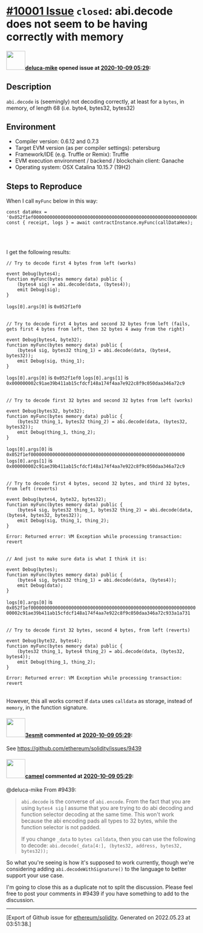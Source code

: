 # [\#10001 Issue](https://github.com/ethereum/solidity/issues/10001) `closed`: abi.decode does not seem to be having correctly with memory

#### <img src="https://avatars.githubusercontent.com/u/35537333?u=fcb91e17e36c8e34d934b71abf4562144b948110&v=4" width="50">[deluca-mike](https://github.com/deluca-mike) opened issue at [2020-10-09 05:29](https://github.com/ethereum/solidity/issues/10001):

## Description

`abi.decode` is (seemingly) not decoding correctly, at least for a `bytes`, in memory, of length 68 (i.e. byte4, bytes32, bytes32)


## Environment

- Compiler version: 0.6.12 and 0.7.3
- Target EVM version (as per compiler settings): petersburg
- Framework/IDE (e.g. Truffle or Remix): Truffle
- EVM execution environment / backend / blockchain client: Ganache
- Operating system: OSX Catalina 10.15.7 (19H2)

## Steps to Reproduce

When I call `myFunc` below in this way:

```
const dataHex = '0x052f1ef000000000000000000000000000000000000000000000000000000000000000002c91ae39b411ab15cfdcf148a174f4aa7e922c8f9c050daa346a72c933a1a731';
const { receipt, logs } = await contractInstance.myFunc(callDataHex);
```
<br>
<br>

I get the following results:

```
// Try to decode first 4 bytes from left (works)

event Debug(bytes4);
function myFunc(bytes memory data) public {
    (bytes4 sig) = abi.decode(data, (bytes4));
    emit Debug(sig);
}
```
`logs[0].args[0]` is `0x052f1ef0`
<br>
<br>

```
// Try to decode first 4 bytes and second 32 bytes from left (fails, gets first 4 bytes from left, then 32 bytes 4 away from the right)

event Debug(bytes4, byte32);
function myFunc(bytes memory data) public {
    (bytes4 sig, bytes32 thing_1) = abi.decode(data, (bytes4, bytes32));
    emit Debug(sig, thing_1);
}
```
`logs[0].args[0]` is `0x052f1ef0`
`logs[0].args[1]` is `0x000000002c91ae39b411ab15cfdcf148a174f4aa7e922c8f9c050daa346a72c9`
<br>
<br>

```
// Try to decode first 32 bytes and second 32 bytes from left (works)

event Debug(bytes32, byte32);
function myFunc(bytes memory data) public {
    (bytes32 thing_1, bytes32 thing_2) = abi.decode(data, (bytes32, bytes32));
    emit Debug(thing_1, thing_2);
}
```
`logs[0].args[0]` is `0x052f1ef000000000000000000000000000000000000000000000000000000000`
`logs[0].args[1]` is `0x000000002c91ae39b411ab15cfdcf148a174f4aa7e922c8f9c050daa346a72c9`
<br>
<br>

```
// Try to decode first 4 bytes, second 32 bytes, and third 32 bytes, from left (reverts)

event Debug(bytes4, byte32, bytes32);
function myFunc(bytes memory data) public {
    (bytes4 sig, bytes32 thing_1, bytes32 thing_2) = abi.decode(data, (bytes4, bytes32, bytes32));
    emit Debug(sig, thing_1, thing_2);
}
```
`Error: Returned error: VM Exception while processing transaction: revert`
<br>
<br>

```
// And just to make sure data is what I think it is:

event Debug(bytes);
function myFunc(bytes memory data) public {
    (bytes4 sig, bytes32 thing_1) = abi.decode(data, (bytes4));
    emit Debug(data);
}
```
`logs[0].args[0]` is `0x052f1ef000000000000000000000000000000000000000000000000000000000000000002c91ae39b411ab15cfdcf148a174f4aa7e922c8f9c050daa346a72c933a1a731`
<br>
<br>

```
// Try to decode first 32 bytes, second 4 bytes, from left (reverts)

event Debug(byte32, bytes4);
function myFunc(bytes memory data) public {
    (bytes32 thing_1, bytes4 thing_2) = abi.decode(data, (bytes32, bytes4));
    emit Debug(thing_1, thing_2);
}
```
`Error: Returned error: VM Exception while processing transaction: revert`
<br>
<br>

However, this all works correct if `data` uses `calldata` as storage, instead of `memory`, in the function signature.

#### <img src="https://avatars.githubusercontent.com/u/224810?u=9d4bdd31329b33f97dbee8e1e3e6f01fa1369d09&v=4" width="50">[3esmit](https://github.com/3esmit) commented at [2020-10-09 05:29](https://github.com/ethereum/solidity/issues/10001#issuecomment-705979121):

See https://github.com/ethereum/solidity/issues/9439

#### <img src="https://avatars.githubusercontent.com/u/137030?v=4" width="50">[cameel](https://github.com/cameel) commented at [2020-10-09 05:29](https://github.com/ethereum/solidity/issues/10001#issuecomment-706103721):

@deluca-mike From #9439:
> `abi.decode` is the converse of `abi.encode`. From the fact that you are using `bytes4 sig` I assume that you are trying to do abi decoding and function selector decoding at the same time. This won't work because the abi encoding pads all types to 32 bytes, while the function selector is not padded.
>
> If you change `_data` to `bytes calldata`, then you can use the following to decode: `abi.decode(_data[4:], (bytes32, address, bytes32, bytes32));`

So what you're seeing is how it's supposed to work currently, though we're considering adding `abi.decodeWithSignature()` to the language to better support your use case.

I'm going to close this as a duplicate not to split the discussion. Please feel free to post your comments in #9439 if you have something to add to the discussion.


-------------------------------------------------------------------------------



[Export of Github issue for [ethereum/solidity](https://github.com/ethereum/solidity). Generated on 2022.05.23 at 03:51:38.]
